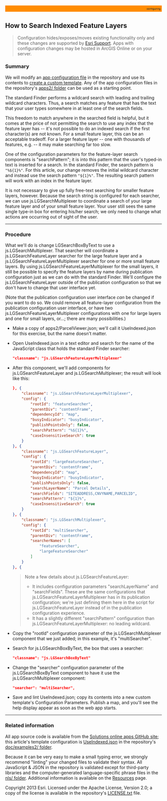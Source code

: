 [UseIndexed.json]: ../examples2/UseIndexed.json

[app configuration file]: UnderstandingConfigurationFile.md
[create a custom template]: HowToCreateCustomTemplate.md
[apps2/ folder]: ../../apps2/
[Solutions online apps GitHub site]: https://github.com/Esri/local-government-online-apps
[doc/examples2/ folder]: ../examples2/
[nls/ folder]: ../../nls/
[Resources]: Resources.md
[Esri Support]: http://support.esri.com/
[LICENSE.txt]: ../../LICENSE.txt

![](images/configuring.png)

## How to Search Indexed Feature Layers

> Configuration hides/exposes/moves existing functionality only and these changes are supported by [Esri Support][].
> Apps with configuration changes may be hosted in ArcGIS Online or on your server.

### Summary

We will modify an [app configuration file][] in the repository and use its contents to [create a custom template][]. Any of the app configuration files in the repository's [apps2/ folder] can be used as a starting point.

The standard Finder performs a wildcard search with leading and trailing wildcard characters. Thus, a search matches any feature that has the text that your user types somewhere in at least one of the search fields.

This freedom to match anywhere in the searched field is helpful, but it comes at the price of not permitting the search to use any index that the feature layer has -- it's not possible to do an indexed search if the first character(s) are not known. For a small feature layer, this can be an acceptable tradeoff. For a larger feature layer -- one with thousands of features, e.g. -- it may make searching far too slow.

One of the configuration parameters for the feature-layer search components is "searchPattern"; it is into this pattern that the user's typed-in text is inserted for a search. In the standard Finder, the search pattern is `"%${1}%"`. For this article, our change removes the initial wildcard character and instead use the search pattern `"${1}%"`. The resulting search pattern will work with an index in the feature layer.

It is not necessary to give up fully free-text searching for smaller feature layers, however. Because the search string is configured for each searcher, we can use js.LGSearchMultiplexer to coordinate a search of your large feature layer and of your small feature layer. Your user still sees the same single type-in box for entering his/her search; we only need to change what actions are occurring out of sight of the user.

----------
### Procedure

What we'll do is change LGSearchBoxByText to use a js.LGSearchMultiplexer. That searcher will coordinate a js.LGSearchFeatureLayer searcher for the large feature layer and a js.LGSearchFeatureLayerMultiplexer searcher for one or more small feature layers. By using js.LGSearchFeatureLayerMultiplexer for the small layers, it still be possible to specify the feature layers by name during publication configuration just as we can do with the standard Finder. We'll configure the js.LGSearchFeatureLayer outside of the publication configuration so that we don't have to change that user interface yet.

(Note that the publication configuration user interface *can* be changed if you want to do so. We could remove all feature-layer configuration from the publication configuration user interface, or have two js.LGSearchFeatureLayerMultiplexer configurations with one for large layers and one for small layers, or...; there are many possibilities.)

* Make a copy of apps2/ParcelViewer.json; we'll call it UseIndexed.json for this exercise, but the name doesn't matter.

* Open UseIndexed.json in a text editor and search for the name of the JavaScript class that holds the standard Finder searcher:

    ```json
    "classname": "js.LGSearchFeatureLayerMultiplexer"
    ```

* After this component, we'll add components for js.LGSearchFeatureLayer and js.LGSearchMultiplexer; the result will look like this:

    ```json
    }, {
        "classname": "js.LGSearchFeatureLayerMultiplexer",
        "config": {
            "rootId": "featureSearcher",
            "parentDiv": "contentFrame",
            "dependencyId": "map",
            "busyIndicator": "busyIndicator",
            "publishPointsOnly": false,
            "searchPattern": "%${1}%",
            "caseInsensitiveSearch": true
        }
    }, {
        "classname": "js.LGSearchFeatureLayer",
        "config": {
            "rootId": "largeFeatureSearcher",
            "parentDiv": "contentFrame",
            "dependencyId": "map",
            "busyIndicator": "busyIndicator",
            "publishPointsOnly": false,
            "searchLayerName": "Parcel Details",
            "searchFields": "SITEADDRESS,CNVYNAME,PARCELID",
            "searchPattern": "${1}%",
            "caseInsensitiveSearch": true
        }
    }, {
        "classname": "js.LGSearchMultiplexer",
        "config": {
            "rootId": "multiSearcher",
            "parentDiv": "contentFrame",
            "searcherNames": [
                "featureSearcher",
                "largeFeatureSearcher"
            ]
        }
    }, {
    ```

    > Note a few details about js.LGSearchFeatureLayer:
    > *  It includes configuration parameters "searchLayerName" and "searchFields". These are the same configurations that js.LGSearchFeatureLayerMultiplexer has in its publication configuration; we're just defining them here in the script for js.LGSearchFeatureLayer instead of in the publication configuration experience.
    > *  It has a slightly different "searchPattern" configuration than js.LGSearchFeatureLayerMultiplexer: no leading wildcard.

* Copy the "rootId" configuration parameter of the js.LGSearchMultiplexer component that we just added; in this example, it's "multiSearcher".

* Search for js.LGSearchBoxByText, the box that uses a searcher:

    ```json
    "classname": "js.LGSearchBoxByText"
    ```

* Change the "searcher" configuration parameter of the js.LGSearchBoxByText component to have it use the js.LGSearchMultiplexer component:

    ```json
    "searcher": "multiSearcher",
    ```





* Save and lint UseIndexed.json; copy its contents into a new custom template's Configuration Parameters. Publish a map, and you'll see the help display appear as soon as the web app starts.

----------
### Related information

All app source code is available from the [Solutions online apps GitHub site][]; this article's template configuration is [UseIndexed.json][] in the repository's [doc/examples2/ folder][].

Because it can be very easy to make a small typing error, we strongly recommend "linting" your changed files to validate their syntax. All JavaScript & JSON in the repository is validated except for third-party libraries and the computer-generated language-specific phrase files in the [nls/ folder][]. Additional information is available on the [Resources][] page.

Copyright 2013 Esri. Licensed under the Apache License, Version 2.0; a copy of the license is available in the repository's [LICENSE.txt][] file.